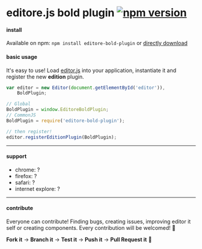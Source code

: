 # editore.js bold plugin [![npm version](https://badge.fury.io/js/editore-bold-plugin.svg)](http://badge.fury.io/js/editore-bold-plugin)

#### install
Available on npm: `npm install editore-bold-plugin` or [directly download](https://github.com/evandroeisinger/editore-bold-plugin.js/raw/master/src/editore-bold-plugin.js)

#### basic usage
It's easy to use! Load [editor.js](https://github.com/evandroeisinger/editore.js) into your application, instantiate it and register the new **edition** plugin.

```javascript
var editor = new Editor(document.getElementById('editor')),
    BoldPlugin;

// Global
BoldPlugin = window.EditoreBoldPlugin;
// CommonJS
BoldPlugin = require('editore-bold-plugin');

// then register!
editor.registerEditionPlugin(BoldPlugin);
```
---
#### support
- chrome: ?
- firefox: ?
- safari: ?
- internet explore: ?


---
#### contribute
Everyone can contribute! Finding bugs, creating issues, improving editor it self or creating components.
Every contribution will be welcomed! :santa: 

**Fork it** -> **Branch it** -> **Test it** -> **Push it** -> **Pull Request it** :gem:  
